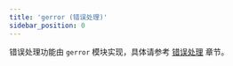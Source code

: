 ```yaml
---
title: 'gerror (错误处理)'
sidebar_position: 0
---
```


错误处理功能由 `gerror` 模块实现，具体请参考 [错误处理](output/goframe-v1.16-md/核心组件-重点/错误处理) 章节。